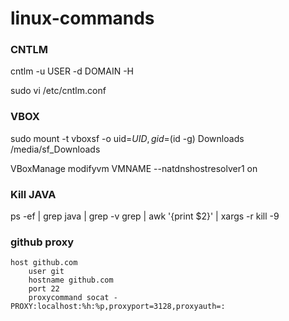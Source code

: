 # linux-commands

### CNTLM

cntlm -u USER -d DOMAIN -H

sudo vi /etc/cntlm.conf

### VBOX

sudo mount -t vboxsf -o uid=$UID,gid=$(id -g) Downloads /media/sf_Downloads

VBoxManage modifyvm VMNAME --natdnshostresolver1 on

### Kill JAVA

ps -ef | grep java | grep -v grep | awk '{print $2}' | xargs -r kill -9

### github proxy

```
host github.com
    user git
    hostname github.com
    port 22
    proxycommand socat - PROXY:localhost:%h:%p,proxyport=3128,proxyauth=:
```
